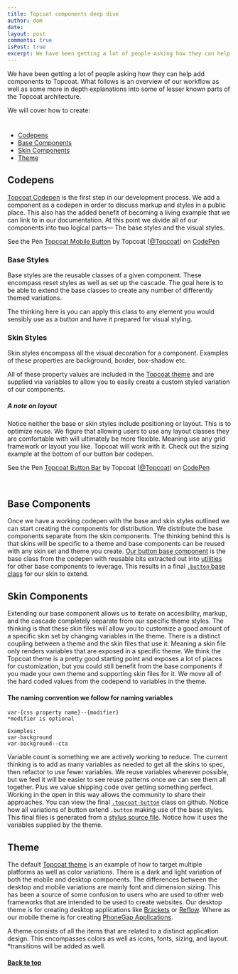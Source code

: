 ```yaml
---
title: Topcoat components deep dive
author: dam
date:
layout: post
comments: true
isPost: true
excerpt: We have been getting a lot of people asking how they can help add components to Topcoat. What follows is an overview of our proposed workflow as well as some more in depth explanations into some of lesser known parts of the Topcoat architecture.
---
```


We have been getting a lot of people asking how they can help add components to Topcoat. What follows is an overview of our workflow as well as some more in depth explanations into some of lesser known parts of the Topcoat architecture.

We will cover how to create:
# <a id="toc"></a>
* [Codepens](#codepens)
* [Base Components](#base)
* [Skin Components](#skins)
* [Theme](#theme)

## <a href="codepens"></a>Codepens

[Topcoat Codepen](http://codepen.io/Topcoat) is the first step in our development process. We add a component as a codepen in order to discuss markup and styles in a public place. This also has the added benefit of becoming a living example that we can link to in our documentation. At this point we divide all of our components into two logical parts— The base styles and the visual styles.

<p data-height="268" data-theme-id="0" data-slug-hash="DpKtf" data-user="Topcoat" data-default-tab="result" class='codepen'>See the Pen <a href='http://codepen.io/Topcoat/pen/DpKtf'>Topcoat Mobile Button</a> by Topcoat (<a href='http://codepen.io/Topcoat'>@Topcoat</a>) on <a href='http://codepen.io'>CodePen</a></p>
<script async src="http://codepen.io/assets/embed/ei.js"></script>

### Base Styles

Base styles are the reusable classes of a given component. These encompass reset styles as well as set up the cascade. The goal here is to be able to extend the base classes to create any number of differently themed variations.

<script src="https://gist.github.com/kristoferjoseph/6301264.js"></script>

The thinking here is you can apply this class to any element you would sensibly use as a button and have it prepared for visual styling.

### Skin Styles

Skin styles encompass all the visual decoration for a component. Examples of these properties are background, border, box-shadow etc.

<script src="https://gist.github.com/kristoferjoseph/6301268.js"></script>

All of these property values are included in the [Topcoat theme](https://github.com/topcoat/theme) and are supplied via variables to allow you to easily create a custom styled variation of our components.

##### A note on layout

Notice neither the base or skin styles include positioning or layout. This is to optimize reuse. We figure that allowing users to use any layout classes they are comfortable with will ultimately be more flexible. Meaning use any grid framework or layout you like. Topcoat will work with it. Check out the sizing example at the bottom of our button bar codepen.

<p data-height="268" data-theme-id="0" data-slug-hash="kdKyg" data-user="Topcoat" data-default-tab="result" class='codepen'>See the Pen <a href='http://codepen.io/Topcoat/pen/kdKyg'>Topcoat Button Bar</a> by Topcoat (<a href='http://codepen.io/Topcoat'>@Topcoat</a>) on <a href='http://codepen.io'>CodePen</a></p>
<script async src="http://codepen.io/assets/embed/ei.js"></script>
<br>

## <a id="base"></a>Base Components

Once we have a working codepen with the base and skin styles outlined we can start creating the components for distribution. We distribute the base components separate from the skin components. The thinking behind this is that skins will be specific to a theme and base components can be reused with any skin set and theme you create. [Our button base component](https://github.com/topcoat/button-base/blob/master/src/button.styl) is the base class from the codepen with reusable bits extracted out into [utilities](https://github.com/topcoat/utils/blob/master/src/mixins/utils.styl) for other base components to leverage. This results in a final [`.button` base class](https://github.com/topcoat/button-base/blob/master/css/button.css) for our skin to extend.
<br>

## <a id="skins"></a>Skin Components

Extending our base component allows us to iterate on accesibility, markup, and the cascade completely separate from our specific theme styles. The thinking is that these skin files will allow you to customize a good amount of a specific skin set by changing variables in the theme. There is a distinct coupling between a theme and the skin files that use it. Meaning a skin file only renders variables that are exposed in a specific theme. We think the Topcoat theme is a pretty good starting point and exposes a lot of places for customization, but you could still benefit from the base components if you made your own theme and supporting skin files for it. We move all of the hard coded values from the codepend to variables in the theme.

#### The naming convention we follow for naming variables
	
	var-{css property name}--{modifier} 
	*modifier is optional
	
	Examples:
	var-background
	var-background--cta

Variable count is something we are actively working to reduce. The current thinking is to add as many variables as needed to get all the skins to spec, then refactor to use fewer variables. We reuse variables wherever possible, but we feel it will be easier to see reuse patterns once we can see them all together. Plus we value shipping code over getting something perfect. Working in the open in this way allows the community to share their approaches. You can view the final [`.topcoat-button`](https://github.com/topcoat/button/blob/master/css/topcoat-button-mobile-light.css) class on github. Notice how all variations of button extend `.button` making use of the base styles. This final files is generated from a [stylus source file](https://github.com/topcoat/button/blob/master/src/topcoat-button.styl). Notice how it uses the variables supplied by the theme.

## <a id="theme"></a>Theme

The default [Topcoat theme](https://github.com/topcoat/theme) is an example of how to target multiple platforms as well as color variations. There is a dark and light variation of both the mobile and desktop components. The differences between the desktop and mobile variations are mainly font and dimension sizing. This has been a source of some confusion to users who are used to other web frameworks that are intended to be used to create websites. Our desktop theme is for creating desktop applications like [Brackets](http://brackets.io) or [Reflow](http://html.adobe.com/edge/reflow/). Where as our mobile theme is for creating [PhoneGap Applications](http://phonegap.com/app/feature/).

A theme consists of all the items that are related to a distinct application design. This encompasses colors as well as icons, fonts, sizing, and layout. *transitions will be added as well.

#### [Back to top](#toc)